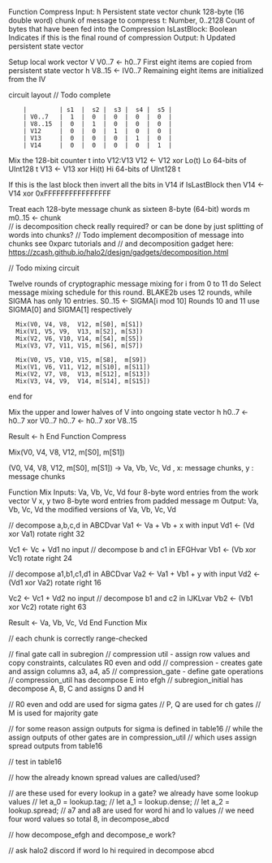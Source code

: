 Function Compress
   Input:
      h                      Persistent state vector
      chunk                  128-byte (16 double word) chunk of message to compress
      t: Number, 0..2128     Count of bytes that have been fed into the Compression
      IsLastBlock: Boolean   Indicates if this is the final round of compression
   Output:
      h                      Updated persistent state vector

   Setup local work vector V
   V0..7 ← h0..7   First eight items are copied from persistent state vector h
   V8..15 ← IV0..7 Remaining eight items are initialized from the IV

   circuit layout // Todo complete

        |         | s1  |  s2 |  s3 |  s4 |  s5 |
        | V0..7   |  1  |  0  |  0  |  0  |  0  |
        | V8..15  |  0  |  1  |  0  |  0  |  0  |
        | V12     |  0  |  0  |  1  |  0  |  0  |
        | V13     |  0  |  0  |  0  |  1  |  0  |
        | V14     |  0  |  0  |  0  |  0  |  1  |


   Mix the 128-bit counter t into V12:V13
   V12 ← V12 xor Lo(t)    Lo 64-bits of UInt128 t
   V13 ← V13 xor Hi(t)    Hi 64-bits of UInt128 t
  
   If this is the last block then invert all the bits in V14
   if IsLastBlock then
      V14 ← V14 xor 0xFFFFFFFFFFFFFFFF
   
   Treat each 128-byte message chunk as sixteen 8-byte (64-bit) words m
   m0..15 ← chunk  
   // is decomposition check really required? or can be done by just splitting of words into chunks?
   // Todo implement decomposition of message into chunks see 0xparc tutorials and 
   // and decomposition gadget here: https://zcash.github.io/halo2/design/gadgets/decomposition.html


   // Todo mixing circuit



   Twelve rounds of cryptographic message mixing
   for i from 0 to 11 do
      Select message mixing schedule for this round.
       BLAKE2b uses 12 rounds, while SIGMA has only 10 entries.
      S0..15 ← SIGMA[i mod 10]   Rounds 10 and 11 use SIGMA[0] and SIGMA[1] respectively

      Mix(V0, V4, V8,  V12, m[S0], m[S1])
      Mix(V1, V5, V9,  V13, m[S2], m[S3])
      Mix(V2, V6, V10, V14, m[S4], m[S5])
      Mix(V3, V7, V11, V15, m[S6], m[S7])

      Mix(V0, V5, V10, V15, m[S8],  m[S9])
      Mix(V1, V6, V11, V12, m[S10], m[S11])
      Mix(V2, V7, V8,  V13, m[S12], m[S13])
      Mix(V3, V4, V9,  V14, m[S14], m[S15])
      
   end for

   Mix the upper and lower halves of V into ongoing state vector h
   h0..7 ← h0..7 xor V0..7
   h0..7 ← h0..7 xor V8..15

   Result ← h
End Function Compress


Mix(V0, V4, V8,  V12, m[S0], m[S1])

(V0, V4, V8,  V12, m[S0], m[S1]) -> Va, Vb, Vc, Vd , x: message chunks, y : message chunks

Function Mix
   Inputs:
        Va, Vb, Vc, Vd       four 8-byte word entries from the work vector V
        x, y                 two  8-byte word entries from padded message m
   Output:
        Va, Vb, Vc, Vd       the modified versions of Va, Vb, Vc, Vd

   // decompose a,b,c,d in ABCDvar
   Va1 ←  Va + Vb + x          with input
   Vd1 ← (Vd xor Va1) rotate right 32

   Vc1 ← Vc + Vd1              no input
   // decompose b and c1 in EFGHvar
   Vb1 ← (Vb xor Vc1) rotate right 24

   // decompose a1,b1,c1,d1 in ABCDvar
   Va2 ← Va1 + Vb1 + y          with input
   Vd2 ← (Vd1 xor Va2) rotate right 16

   Vc2 ← Vc1 + Vd2             no input
   // decompose b1 and c2 in IJKLvar
   Vb2 ← (Vb1 xor Vc2) rotate right 63

   Result ← Va, Vb, Vc, Vd
End Function Mix



// each chunk is correctly range-checked

// final gate call in subregion
// compression util - assign row values and copy constraints, calculates R0 even and odd
// compression - creates gate and assign columns a3, a4, a5
// compression_gate - define gate operations
// compression_util has decompose E into efgh 
// subregion_initial has decompose A, B, C and assigns D and H


// R0 even and odd are used for sigma gates
// P, Q are used for ch gates
// M is used for majority gate

// for some reason assign outputs for sigma is defined in table16
// while the assign outputs of other gates are in compression_util
// which uses assign spread outputs from table16

// test in table16

// how the already known spread values are called/used?

// are these used for every lookup in a gate? we already have some lookup values
//   let a_0 = lookup.tag;
//   let a_1 = lookup.dense;
//   let a_2 = lookup.spread;
//   a7 and a8 are used for word hi and lo values 
//   we need four word values so total 8, in decompose_abcd

// how decompose_efgh and decompose_e work?

// ask halo2 discord if word lo hi required in decompose abcd